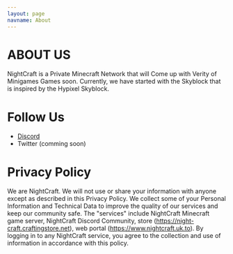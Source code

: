 ```yaml
---
layout: page
navname: About
---
```


# ABOUT US
NightCraft is a Private Minecraft Network that will Come up with Verity of Minigames Games soon. Currently, we have started with the Skyblock that is inspired by the Hypixel Skyblock.

# Follow Us
- [Discord](https://discord.gg/Z3hVBRqvJu)
- Twitter (comming soon)

# Privacy Policy
We are NightCraft. We will not use or share your information with anyone except as described in this Privacy Policy.
We collect some of your Personal Information and Technical Data to improve the quality of our services and keep our community safe. The "services" include NightCraft Minecraft game server, NightCraft Discord Community, store (https://night-craft.craftingstore.net), web portal (https://www.nightcraft.uk.to).
By logging in to any NightCraft service, you agree to the collection and use of information in accordance with this policy.

